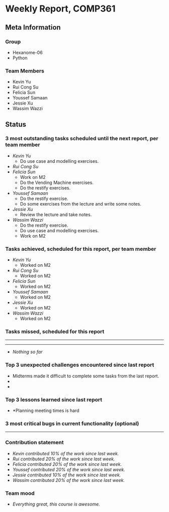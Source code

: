 # Weekly Report, COMP361

## Meta Information

### Group

 * Hexanome-06
 * Python

### Team Members

 * Kevin Yu
 * Rui Cong Su
 * Felicia Sun
 * Youssef Samaan
 * Jessie Xu
 * Wassim Wazzi

## Status

### 3 most outstanding tasks scheduled until the next report, per team member

 * *Kevin Yu*
    * Do use case and modelling exercises.
 * *Rui Cong Su*
 * *Felicia Sun*
    * Work on M2  
    * Do the Vending Machine exercises.
    * Do the restify exercises.
 * *Youssef Samaan*
    * Do the restify exercise.
    * Do some exercises from the lecture and write some notes.
 * *Jessie Xu*
    * Review the lecture and take notes.
 * *Wassim Wazzi*
   * Do the restify exercise.
   * Do use case and modelling exercises.
   * Work on M2

### Tasks achieved, scheduled for this report, per team member

 * *Kevin Yu*
    * Worked on M2
 * *Rui Cong Su*
    * Worked on M2
 * *Felicia Sun*
    * Worked on M2
 * *Youssef Samaan*
    * Worked on M2
 * *Jessie Xu*
    * Worked on M2
 * *Wassim Wazzi*
    * Worked on M2

### Tasks missed, scheduled for this report

 * **
 * **
 * *Nothing so far*

### Top 3 unexpected challenges encountered since last report

 * Midterms made it difficult to complete some tasks from the last report.
 *
 *

### Top 3 lessons learned since last report

 * *Planning meeting times is hard 

### 3 most critical bugs in current functionality (optional)

 * **

### Contribution statement

 * *Kevin contributed 10% of the work since last week.*
 * *Rui contributed 20% of the work since last week.*
 * *Felicia contributed 20% of the work since last week.*
 * *Youssef contributed 20% of the work since last week.*
 * *Jessie contributed 10% of the work since last week.*
 * *Wassim contributed 20% of the work since last week.*

### Team mood

 * *Everything great, this course is awesome.*

